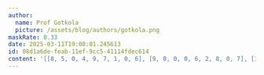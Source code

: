 ```yaml
---
author:
  name: Prof Gotkola
  picture: /assets/blog/authors/gotkola.png
maskRate: 0.33
date: 2025-03-11T19:00:01.245613
id: 08d1a6de-feab-11ef-9cc5-41114fdec614
content: '[[8, 5, 0, 4, 9, 7, 1, 0, 6], [9, 0, 0, 0, 6, 2, 8, 0, 7], [1, 6, 7, 0, 8, 0, 9, 0, 4], [7, 4, 0, 0, 0, 3, 6, 0, 0], [2, 8, 6, 0, 4, 1, 0, 9, 0], [5, 1, 3, 6, 2, 0, 4, 0, 8], [6, 0, 1, 0, 0, 8, 2, 4, 9], [3, 9, 8, 2, 7, 4, 0, 6, 1], [0, 0, 5, 9, 1, 0, 7, 8, 3]]'
---
```

